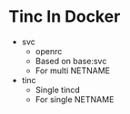 # Tinc In Docker

* svc
  * openrc
  * Based on base:svc
  * For multi NETNAME
* tinc
  * Single tincd
  * For single NETNAME
